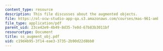 ```yaml
---
content_type: resource
description: This file discusses about the augmented objects.
file: https://ol-ocw-studio-app-qa.s3.amazonaws.com/courses/mas-961-ambient-intelligence-spring-2005/c19d4b953f14eae337352b90d22d8bb0_ss_augment_obj.pdf
file_type: application/pdf
parent_uid: 23ce42e9-4b49-8d35-7e0d-67b83b3011bf
resourcetype: Document
title: ss_augment_obj.pdf
uid: c19d4b95-3f14-eae3-3735-2b90d22d8bb0
---
```

